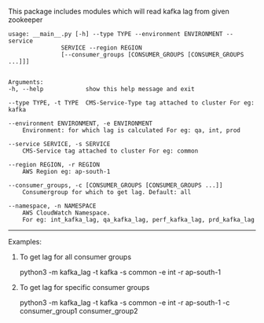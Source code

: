 This package includes modules which will read kafka lag from given zookeeper


	usage: __main__.py [-h] --type TYPE --environment ENVIRONMENT --service
                   SERVICE --region REGION
                   [--consumer_groups [CONSUMER_GROUPS [CONSUMER_GROUPS ...]]]


	Arguments:
    -h, --help            show this help message and exit
	
    --type TYPE, -t TYPE  CMS-Service-Type tag attached to cluster For eg: kafka
	
    --environment ENVIRONMENT, -e ENVIRONMENT
		Environment: for which lag is calculated For eg: qa, int, prod
		
	--service SERVICE, -s SERVICE 
		CMS-Service tag attached to cluster For eg: common
						
	--region REGION, -r REGION
		AWS Region eg: ap-south-1
		
	--consumer_groups, -c [CONSUMER_GROUPS [CONSUMER_GROUPS ...]]                        
		Consumergroup for which to get lag. Default: all
		
	--namespace, -n NAMESPACE
		AWS CloudWatch Namespace. 
		For eg: int_kafka_lag, qa_kafka_lag, perf_kafka_lag, prd_kafka_lag
		 

---

Examples: 

1. To get lag for all consumer groups

	python3 -m kafka_lag -t kafka -s common -e int -r ap-south-1

2. To get lag for specific consumer groups 

	python3 -m kafka_lag -t kafka -s common -e int -r ap-south-1 -c consumer_group1 consumer_group2

